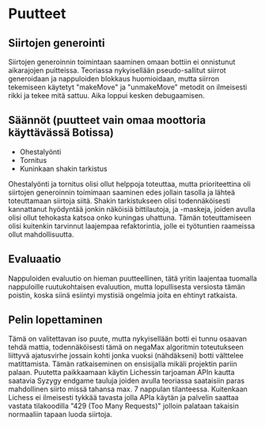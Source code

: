 # Puutteet

## Siirtojen generointi
Siirtojen generoinnin toimintaan saaminen omaan bottiin ei onnistunut aikarajojen
puitteissa. Teoriassa nykyisellään pseudo-sallitut siirrot generoidaan ja nappuloiden
blokkaus huomioidaan, mutta siirron tekemiseen käytetyt "makeMove" ja "unmakeMove" 
metodit on ilmeisesti rikki ja tekee mitä sattuu. Aika loppui kesken debugaamisen.

## Säännöt (puutteet vain omaa moottoria käyttävässä Botissa)
 - Ohestalyönti
 - Tornitus
 - Kuninkaan shakin tarkistus
 
 Ohestalyönti ja tornitus olisi ollut helppoja toteuttaa, mutta 
 prioriteettina oli siirtojen generoinnin toimimaan saaminen edes jollain
 tasolla ja lähteä toteuttamaan siirtoja siitä. Shakin tarkistukseen olisi todennäköisesti
 kannattanut hyödyntää jonkin näköisiä bittilautoja, ja -maskeja, joiden avulla olisi
 ollut tehokasta katsoa onko kuningas uhattuna. Tämän toteuttamiseen olisi kuitenkin
 tarvinnut laajempaa refaktorintia, jolle ei työtuntien raameissa ollut mahdollisuutta.
 
 ## Evaluaatio
 Nappuloiden evaluutio on hieman puutteellinen, tätä yritin laajentaa tuomalla nappuloille
 ruutukohtaisen evaluution, mutta lopullisesta versiosta tämän poistin, koska siinä esiintyi
 mystisiä ongelmia joita en ehtinyt ratkaista.
 
 ## Pelin lopettaminen
 Tämä on valitettavan iso puute, mutta nykyisellään botti ei tunnu osaavan tehdä mattia,
 todennäköisesti tämä on negaMax algoritmin toteutukseen liittyvä ajatusvirhe jossain kohti
 jonka vuoksi (nähdäkseni) botti välttelee matittamista. Tämän ratkaiseminen on ensisijalla
 mikäli projektin pariin palaan. Puutetta paikkaamaan käytin Lichessin tarjoaman APIn kautta
 saatavia Syzygy endgame tauluja joiden avulla teoriassa saataisiin paras mahdollinen siirto
 missä tahansa max. 7 nappulan tilanteessa. Kuitenkaan Lichess ei ilmeisesti tykkää tavasta
 jolla APIa käytän ja palvelin saattaa vastata tilakoodilla "429 (Too Many Requests)" jolloin
 palataan takaisin normaaliin tapaan luoda siirtoja.